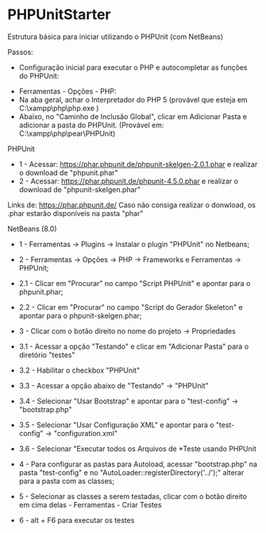 # PHPUnitStarter
Estrutura básica para iniciar utilizando o PHPUnit (com NetBeans)

Passos:

* Configuração inicial para executar o PHP e autocompletar as funções do PHPUnit:
- Ferramentas - Opções - PHP:
- Na aba geral, achar o Interpretador do PHP 5 (provável que esteja em  C:\xampp\php\php.exe )
- Abaixo, no "Caminho de Inclusão Global", clicar em Adicionar Pasta e adicionar a pasta do PHPUnit. (Provável em: C:\xampp\php\pear\PHPUnit)
	
PHPUnit
* 1 - Acessar: https://phar.phpunit.de/phpunit-skelgen-2.0.1.phar e realizar o download de "phpunit.phar" 
* 2 - Acessar: https://phar.phpunit.de/phpunit-4.5.0.phar e realizar o download de "phpunit-skelgen.phar" 

Links de: https://phar.phpunit.de/
Caso não consiga realizar o donwload, os .phar estarão disponíveis na pasta "phar"

NetBeans (8.0)
* 1 - Ferramentas -> Plugins -> Instalar o plugin "PHPUnit" no Netbeans;
* 2 - Ferramentas -> Opções -> PHP -> Frameworks e Ferramentas -> PHPUnit;
* 2.1 - Clicar em "Procurar" no campo "Script PHPUnit" e apontar para o phpunit.phar;
* 2.2 - Clicar em "Procurar" no campo "Script do Gerador Skeleton" e apontar para o phpunit-skelgen.phar;
* 3 - Clicar com o botão direito no nome do projeto -> Propriedades
* 3.1 - Acessar a opção "Testando" e clicar em "Adicionar Pasta" para o diretório "testes"
* 3.2 - Habilitar o checkbox "PHPUnit"
* 3.3 - Acessar a opção abaixo de "Testando" -> "PHPUnit"
* 3.4 - Selecionar "Usar Bootstrap" e apontar para o "test-config" -> "bootstrap.php"
* 3.5 - Selecionar "Usar Configuração XML" e apontar para o "test-config" -> "configuration.xml"
* 3.6 - Selecionar "Executar todos os Arquivos de *Teste usando PHPUnit

* 4 - Para configurar as pastas para Autoload, acessar "bootstrap.php" na pasta "test-config" e no "AutoLoader::registerDirectory('../');" alterar para a pasta com as classes;

* 5 - Selecionar as classes a serem testadas, clicar com o botão direito em cima delas - Ferramentas - Criar Testes

* 6 - alt + F6 para executar os testes


